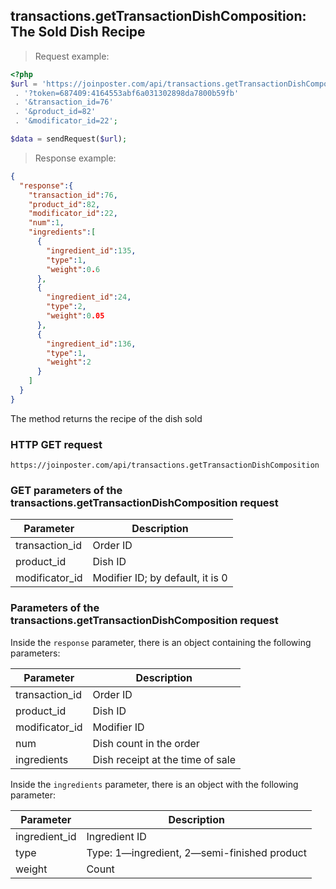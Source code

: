 ## transactions.getTransactionDishComposition: The Sold Dish Recipe

> Request example:

```php
<?php
$url = 'https://joinposter.com/api/transactions.getTransactionDishComposition'
 . '?token=687409:4164553abf6a031302898da7800b59fb'
 . '&transaction_id=76'
 . '&product_id=82'
 . '&modificator_id=22';

$data = sendRequest($url);
```

> Response example:

```json
{  
  "response":{  
    "transaction_id":76,
    "product_id":82,
    "modificator_id":22,
    "num":1,
    "ingredients":[  
      {  
        "ingredient_id":135,
        "type":1,
        "weight":0.6
      },
      {  
        "ingredient_id":24,
        "type":2,
        "weight":0.05
      },
      {  
        "ingredient_id":136,
        "type":1,
        "weight":2
      }
    ]
  }
}
```

The method returns the recipe of the dish sold

### HTTP GET request

`https://joinposter.com/api/transactions.getTransactionDishComposition`

### GET parameters of the transactions.getTransactionDishComposition request

Parameter | Description
--------- | -----------
transaction_id | Order ID
product_id | Dish ID
modificator_id | Modifier ID; by default, it is 0

### Parameters of the transactions.getTransactionDishComposition request

Inside the `response` parameter, there is an object containing the following parameters:

Parameter | Description
--------- | -----------
transaction_id | Order ID
product_id | Dish ID
modificator_id | Modifier ID
num | Dish count in the order
ingredients | Dish receipt at the time of sale

Inside the `ingredients` parameter, there is an object with the following parameter:

Parameter | Description
--------- | -----------
ingredient_id | Ingredient ID
type | Type: 1—ingredient, 2—semi-finished product
weight | Count

